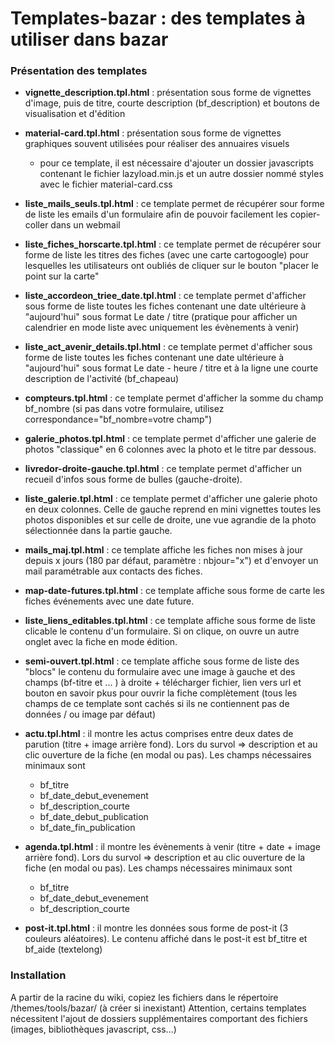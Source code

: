 # Templates-bazar : des templates à utiliser dans bazar
### Présentation des templates
 - **vignette_description.tpl.html** : présentation sous forme de vignettes d'image, puis de titre, courte description (bf_description) et boutons de visualisation et d'édition
  - **material-card.tpl.html** : présentation sous forme de vignettes graphiques souvent utilisées pour réaliser des annuaires visuels 
    - pour ce template, il est nécessaire d'ajouter un dossier javascripts contenant le fichier lazyload.min.js et un autre dossier nommé styles avec le fichier material-card.css
  - **liste_mails_seuls.tpl.html** : ce template permet de récupérer sour forme de liste les emails d'un formulaire afin de pouvoir facilement les copier-coller dans un webmail
  - **liste_fiches_horscarte.tpl.html** : ce template permet de récupérer sour forme de liste les titres des fiches (avec une carte cartogoogle) pour lesquelles les utilisateurs ont oubliés de cliquer sur le bouton "placer le point sur la carte"
  - **liste_accordeon_triee_date.tpl.html** : ce template permet d'afficher sous forme de liste toutes les fiches contenant une date ultérieure à "aujourd'hui" sous format Le date / titre (pratique pour afficher un calendrier en mode liste avec uniquement les évènements à venir)
  - **liste_act_avenir_details.tpl.html** : ce template permet d'afficher sous forme de liste toutes les fiches contenant une date ultérieure à "aujourd'hui" sous format Le date - heure / titre et à la ligne une courte description de l'activité (bf_chapeau) 
  - **compteurs.tpl.html** : ce template permet d'afficher la somme du champ bf_nombre (si pas dans votre formulaire, utilisez correspondance="bf_nombre=votre champ")
  - **galerie_photos.tpl.html** : ce template permet d'afficher une galerie de photos "classique" en 6 colonnes avec la photo et le titre par dessous. 
  - **livredor-droite-gauche.tpl.html** : ce template permet d'afficher un recueil d'infos sous forme de bulles (gauche-droite).
  - **liste_galerie.tpl.html** : ce template permet d'afficher une galerie photo en deux colonnes. Celle de gauche reprend en mini vignettes toutes les photos disponibles et sur celle de droite, une vue agrandie de la photo sélectionnée dans la partie gauche.
  - **mails_maj.tpl.html** : ce template affiche les fiches non mises à jour depuis x jours (180 par défaut, paramètre : nbjour="x") et d'envoyer un mail paramétrable aux contacts des fiches.
  - **map-date-futures.tpl.html** : ce template affiche sous forme de carte les fiches événements avec une date future.
  - **liste_liens_editables.tpl.html** : ce template affiche sous forme de liste clicable le contenu d'un formulaire. Si on clique, on ouvre un autre onglet avec la fiche en mode édition.
  - **semi-ouvert.tpl.html** : ce template affiche sous forme de liste des "blocs" le contenu du formulaire avec une image à gauche et des champs (bf-titre et ... ) à droite + télécharger fichier, lien vers url et bouton en savoir pkus pour ouvrir la fiche complètement (tous les champs de ce template sont cachés si ils ne contiennent pas de données / ou image par défaut)
 
  - **actu.tpl.html** : il montre les actus comprises entre deux dates de parution (titre + image arrière fond). Lors du survol => description et au clic ouverture de la fiche (en modal ou pas). Les champs nécessaires minimaux sont
    - bf_titre
    - bf_date_debut_evenement
    - bf_description_courte
    - bf_date_debut_publication
    - bf_date_fin_publication

  - **agenda.tpl.html** : il montre les évènements à venir (titre + date + image arrière fond). Lors du survol => description et au clic ouverture de la fiche (en modal ou pas). Les champs nécessaires minimaux sont
    - bf_titre
    - bf_date_debut_evenement
    - bf_description_courte
    
  - **post-it.tpl.html** : il montre les données sous forme de post-it (3 couleurs aléatoires). Le contenu affiché dans le post-it est bf_titre et bf_aide (textelong)
 
### Installation
A partir de la racine du wiki, copiez les fichiers dans le répertoire /themes/tools/bazar/ (à créer si inexistant)
Attention, certains templates nécessitent l'ajout de dossiers supplémentaires comportant des fichiers (images, bibliothèques javascript, css...)
